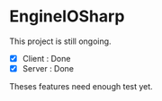 # EngineIOSharp
This project is still ongoing.

- [x] Client : Done
- [x] Server : Done

Theses features need enough test yet.
